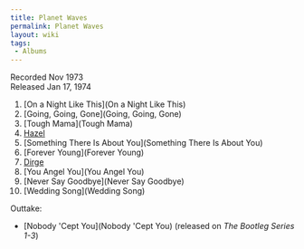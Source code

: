 ```yaml
---
title: Planet Waves
permalink: Planet Waves
layout: wiki
tags:
 - Albums
---
```


Recorded Nov 1973  
Released Jan 17, 1974

1.  [On a Night Like This](On a Night Like This)
2.  [Going, Going, Gone](Going, Going, Gone)
3.  [Tough Mama](Tough Mama)
4.  [Hazel](Hazel)
5.  [Something There Is About
    You](Something There Is About You)
6.  [Forever Young](Forever Young)
7.  [Dirge](Dirge)
8.  [You Angel You](You Angel You)
9.  [Never Say Goodbye](Never Say Goodbye)
10. [Wedding Song](Wedding Song)

Outtake:

-   [Nobody 'Cept You](Nobody 'Cept You) (released on <em>The
    Bootleg Series 1-3</em>)


